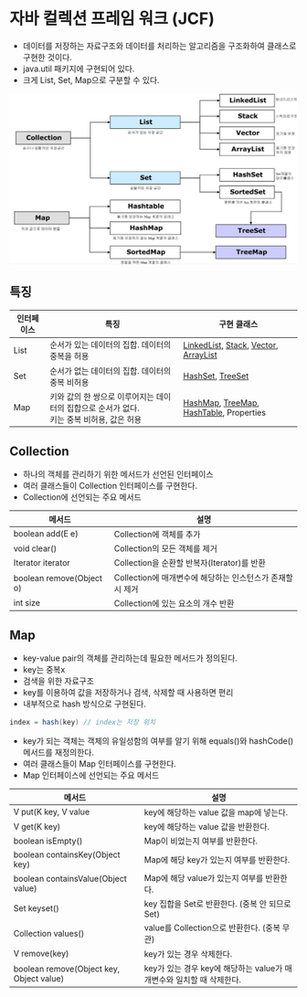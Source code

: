 # 자바 컬렉션 프레임 워크 (JCF)
- 데이터를 저장하는 자료구조와 데이터를 처리하는 알고리즘을 구조화하여 클래스로 구현한 것이다.
- java.util 패키지에 구현되어 있다.
- 크게 List, Set, Map으로 구분할 수 있다.

![jcf](./img/jcf.jpg)

## 특징

인터페이스 | 특징 | 구현 클래스
-|-|-
List| 순서가 있는 데이터의 집합. 데이터의 중복을 허용 | [LinkedList](/Data-Structure/Linked-List.md), [Stack](/Data-Structure/Stack.md), [Vector](/Data-Structure/Vector.md), [ArrayList](/Data-Structure/ArrayList.md)
Set | 순서가 없는 데이터의 집합. 데이터의 중복 비허용  | [HashSet](/Data-Structure/HashSet.md), [TreeSet](/Data-Structure/TreeSet.md)
Map | 키와 값의 한 쌍으로 이루어지는 데이터의 집합으로 순서가 없다.<br>키는 중복 비허용, 값은 허용 | [HashMap](/Data-Structure/Hash-Map.md), [TreeMap](/Data-Structure/TreeMap.md), [HashTable](/Data-Structure/Hash-Table.md), Properties

## Collection

- 하나의 객체를 관리하기 위한 메서드가 선언된 인터페이스
- 여러 클래스들이 Collection 인터페이스를 구현한다.
- Collection에 선언되는 주요 메서드

메서드|설명
-|-
boolean add(E e)|Collection에 객체를 추가
void clear()|Collection의 모든 객체를 제거
Iterator<E> iterator|Collection을 순환할 반복자(Iterator)를 반환
boolean remove(Object o)|Collection에 매개변수에 해당하는 인스턴스가 존재할시 제거
int size|Collection에 있는 요소의 개수 반환

## Map

- key-value pair의 객체를 관리하는데 필요한 메서드가 정의된다.
- key는 중복x
- 검색을 위한 자료구조
- key를 이용하여 값을 저장하거나 검색, 삭제할 때 사용하면 편리
- 내부적으로 hash 방식으로 구현된다.

```java
index = hash(key) // index는 저장 위치
```
- key가 되는 객체는 객체의 유일성함의 여부를 알기 위해 equals()와 hashCode() 메서드를 재정의한다.
- 여러 클래스들이 Map 인터페이스를 구현한다.
- Map 인터페이스에 선언되는 주요 메서드

메서드|설명
-|-
V put(K key, V value|	key에 해당하는 value 값을 map에 넣는다.
V get(K key)|	key에 해당하는 value 값을 반환한다.
boolean isEmpty()|	Map이 비었는지 여부를 반환한다.
boolean containsKey(Object key)|	Map에 해당 key가 있는지 여부를 반환한다.
boolean containsValue(Object value)|	Map에 해당 value가 있는지 여부를 반환한다.
Set keyset()|	key 집합을 Set로 반환한다. (중복 안 되므로 Set)
Collection values()|	value를 Collection으로 반환한다. (중복 무관)
V remove(key)|	key가 있는 경우 삭제한다.
boolean remove(Object key, Object value)|	key가 있는 경우 key에 해당하는 value가 매개변수와 일치할 때 삭제한다.
